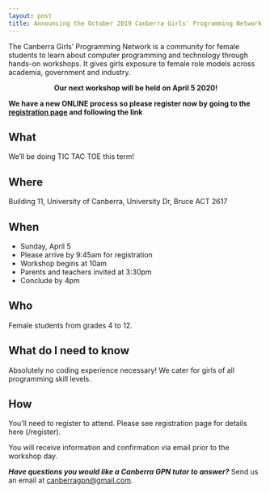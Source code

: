 ```yaml
---
layout: post
title: Announcing the October 2019 Canberra Girls' Programming Network Workshop
---
```



The Canberra Girls’ Programming Network is a community for female students to learn about computer programming and technology through hands-on workshops. It gives girls exposure to female role models across academia, government and industry.

<p><strong><center>Our next workshop will be held on April 5 2020!</center></strong></p>

**We have a new ONLINE process so please register now by going to the [registration page](/register) and following the link**

## What

We’ll be doing TIC TAC TOE this term! 

## Where

Building 11, University of Canberra, University Dr, Bruce ACT 2617

## When

* Sunday, April 5
* Please arrive by 9:45am for registration
* Workshop begins at 10am
* Parents and teachers invited at 3:30pm
* Conclude by 4pm

## Who

Female students from grades 4 to 12.

## What do I need to know

Absolutely no coding experience necessary! We cater for girls of all programming skill levels. 

## How

You’ll need to register to attend. Please see registration page for details here (/register).

You will receive information and confirmation via email prior to the workshop day.


_**Have questions you would like a Canberra GPN tutor to answer?**_ Send us an email at [canberragpn@gmail.com](mailto:canberragpn@gmail.com).
